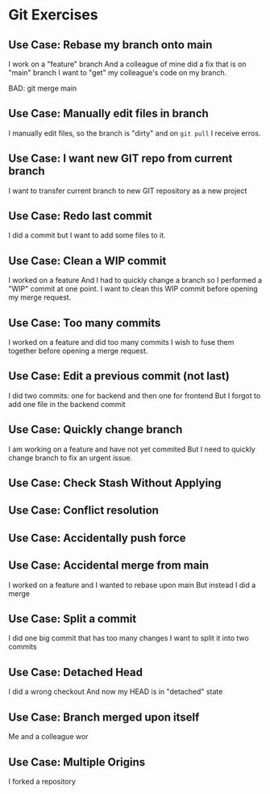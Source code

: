 # Git Exercises

## Use Case: Rebase my branch onto main

I work on a "feature" branch
And a colleague of mine did a fix that is on "main" branch
I want to "get" my colleague's code on my branch.

BAD: git merge main

## Use Case: Manually edit files in branch
I manually edit files, so the branch is "dirty" and on ```git pull``` I receive erros.

## Use Case: I want new GIT repo from current branch
I want to transfer current branch to new GIT repository as a new project

## Use Case: Redo last commit
I did a commit but I want to add some files to it.

## Use Case: Clean a WIP commit 

I worked on a feature
And I had to quickly change a branch so I performed a "WIP" commit at one point.
I want to clean this WIP commit before opening my merge request.

## Use Case: Too many commits

I worked on a feature and did too many commits
I wish to fuse them together before opening a merge request.

## Use Case: Edit a previous commit (not last)

I did two commits: one for backend and then one for frontend
But I forgot to add one file in the backend commit

## Use Case: Quickly change branch

I am working on a feature and have not yet commited
But I need to quickly change branch to fix an urgent issue.

## Use Case: Check Stash Without Applying

## Use Case: Conflict resolution

## Use Case: Accidentally push force

## Use Case: Accidental merge from main

I worked on a feature and I wanted to rebase upon main
But instead I did a merge

## Use Case: Split a commit

I did one big commit that has too many changes
I want to split it into two commits

## Use Case: Detached Head

I did a wrong checkout
And now my HEAD is in "detached" state

## Use Case: Branch merged upon itself

Me and a colleague wor

## Use Case: Multiple Origins

I forked a repository
